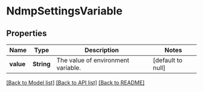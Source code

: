 # NdmpSettingsVariable

## Properties
Name | Type | Description | Notes
------------ | ------------- | ------------- | -------------
**value** | **String** | The value of environment variable. | [default to null]

[[Back to Model list]](../README.md#documentation-for-models) [[Back to API list]](../README.md#documentation-for-api-endpoints) [[Back to README]](../README.md)



